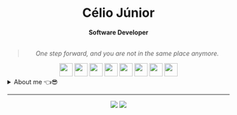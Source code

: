 <h1 align="center">Célio Júnior</h1>

<div align="center">
<b>Software Developer</b>
<br>
<br>
<blockquote>
<p>
<i>One step forward, and you are not in the same place anymore.</i>
</p>
</blockqote>
</div>

<div align="center" style="margin:auto">
    <img width="30" src="https://cdn.jsdelivr.net/gh/devicons/devicon/icons/javascript/javascript-original.svg" />
    <img width="30" src="https://cdn.jsdelivr.net/gh/devicons/devicon/icons/typescript/typescript-original.svg" />
    <img width="30" src="https://cdn.jsdelivr.net/gh/devicons/devicon/icons/react/react-original.svg" />
    <img width="30" src="https://cdn.jsdelivr.net/gh/devicons/devicon/icons/nodejs/nodejs-original.svg" />
    <img width="30" src="https://cdn.jsdelivr.net/gh/devicons/devicon/icons/php/php-plain.svg" />
    <img width="30" src="https://saintmim.gallerycdn.vsassets.io/extensions/saintmim/bla/0.9.1/1606756548071/Microsoft.VisualStudio.Services.Icons.Default" />
    <img width="30" src="https://cdn.jsdelivr.net/gh/devicons/devicon/icons/git/git-original.svg" />
    <img width="30" src="https://cdn.jsdelivr.net/gh/devicons/devicon/icons/mysql/mysql-original.svg" />


</div>

<details closed>
<summary>About me 👈😎</summary>

---

Hello!! I'm Célio Júnior. :wave: :wave:

I am a brazilian developer living in New Zealand, passionate about web development and technology, studing programming since 2021.

As a way to improve my skills and work flow, I've been building some personal projects using the tools I'm most confortable with,
such as e-commerce, landing page and management system, focusing in problem solving and good practice.

I have good skills working mostly with **Javascript** and **PHP**, and related technologies as well, such as **Typescript**,
**React**, **Node**, **Laravel** and knowledge about **MVC** archtecture and **API** development.
 
As a graduate in <i>Web Programming</i>, I also have knowledge about principles of software development, such as Objected Oriented Programming, Algorithms, System and Data Analysis, Database management and more.

Although these are some of the hard skills I have, I'm willing to learn what is necessary to deliver challeging tasks and new features. 💪💪
    
<div align="center" style="margin:auto">
    
[![Top Langs](https://github-readme-stats.vercel.app/api/top-langs/?username=celiovjunior&layout=compact)](https://github.com/anuraghazra/github-readme-stats)
    
</div>
  
</details>

---

<div align="center">

<a href="mailto:cl.juniorr@gmail.com" target="_blank"><img src="https://img.shields.io/badge/Gmail-D14836?style=for-the-badge&logo=gmail&logoColor=white" /></a>
<a href="https://www.linkedin.com/in/celiovjunior/" target="_blank"><img src="https://img.shields.io/badge/LinkedIn-0077B5?style=for-the-badge&logo=linkedin&logoColor=white" /></a>

</div>
